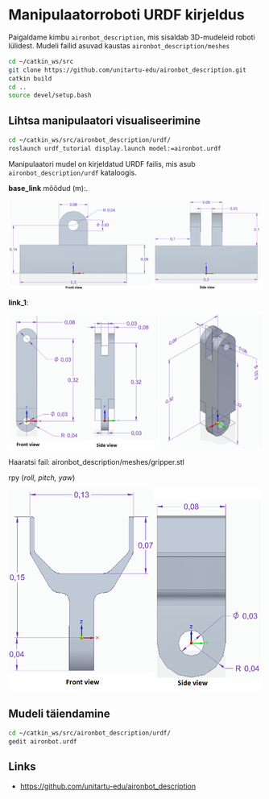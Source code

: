 # Manipulaatorroboti URDF kirjeldus

Paigaldame kimbu `aironbot_description`, mis sisaldab 3D-mudeleid roboti lülidest. Mudeli failid asuvad kaustas `aironbot_description/meshes`

```bash
cd ~/catkin_ws/src
git clone https://github.com/unitartu-edu/aironbot_description.git
catkin build
cd ..
source devel/setup.bash
```

## Lihtsa manipulaatori visualiseerimine

```bash
cd ~/catkin_ws/src/aironbot_description/urdf/
roslaunch urdf_tutorial display.launch model:=aironbot.urdf
```

Manipulaatori mudel on kirjeldatud URDF failis, mis asub `aironbot_description/urdf` kataloogis.

**base_link** mõõdud (m):.

![](img/4_base_link.png)

**link_1**:

![](img/5_manipulator_link.png)

Haaratsi fail: aironbot_description/meshes/gripper.stl

rpy (_roll, pitch, yaw_)

![](img/8_gripper.png)

## Mudeli täiendamine

```bash
cd ~/catkin_ws/src/aironbot_description/urdf/
gedit aironbot.urdf
```



## Links

- https://github.com/unitartu-edu/aironbot_description
